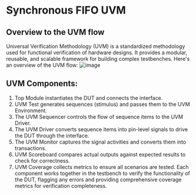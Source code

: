 # Synchronous FIFO UVM

## Overview to the UVM flow

Universal Verification Methodology (UVM) is a standardized methodology used for functional verification of hardware designs. It provides a modular, reusable, and scalable framework for building complex testbenches. Here's an overview of the UVM flow:
![image](https://github.com/user-attachments/assets/0390a10f-8deb-4791-9d6d-800e3ab83aa6)

## UVM Components:

1. Top Module instantiates the DUT and connects the interface.
2. UVM Test generates sequences (stimulus) and passes them to the UVM Environment.
3. The UVM Sequencer controls the flow of sequence items to the UVM Driver.
4. The UVM Driver converts sequence items into pin-level signals to drive the DUT through the interface.
5. The UVM Monitor captures the signal activities and converts them into transactions.
6. UVM Scoreboard compares actual outputs against expected results to check for correctness.
7. UVM Coverage collects metrics to ensure all scenarios are tested.
Each component works together in the testbench to verify the functionality of the DUT, flagging any errors and providing comprehensive coverage metrics for verification completeness.
